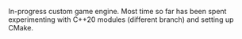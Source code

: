 In-progress custom game engine. Most time so far has been spent experimenting with C++20 modules (different branch) and setting up CMake. 
